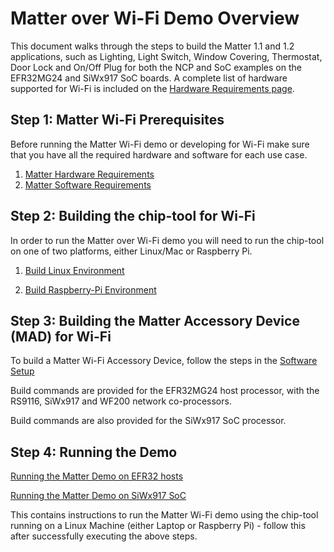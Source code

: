 # Matter over Wi-Fi Demo Overview

This document walks through the steps to build the Matter 1.1 and 1.2 applications, such as Lighting, Light Switch, Window Covering, Thermostat, Door Lock and On/Off Plug for both the NCP and SoC examples on the 
EFR32MG24 and SiWx917 SoC boards. A complete list of hardware supported for Wi-Fi is included on the [Hardware Requirements page](../general/HARDWARE_REQUIREMENTS.md).

## Step 1: Matter Wi-Fi Prerequisites

Before running the Matter Wi-Fi demo or developing for Wi-Fi make sure that you have all the required hardware and software for each
use case.

1. [Matter Hardware Requirements](../general/HARDWARE_REQUIREMENTS.md)
1. [Matter Software Requirements](../general/SOFTWARE_REQUIREMENTS.md)

## Step 2: Building the chip-tool for Wi-Fi

In order to run the Matter over Wi-Fi demo you will need to run the chip-tool on one
of two platforms, either Linux/Mac or Raspberry Pi.

1. [Build Linux Environment](SW_SETUP.md)

2. [Build Raspberry-Pi Environment](BUILD_PI_ENV.md)

## Step 3: Building the Matter Accessory Device (MAD) for Wi-Fi

To build a Matter Wi-Fi Accessory Device, follow the steps in the [Software Setup](SW_SETUP.md)

Build commands are provided for the EFR32MG24 host processor, with the RS9116, SiWx917 and WF200 network co-processors.

Build commands are also provided for the SiWx917 SoC processor.

## Step 4: Running the Demo

[Running the Matter Demo on EFR32 hosts](RUN_DEMO.md)

[Running the Matter Demo on SiWx917 SoC](RUN_DEMO_SiWx917_SoC.md)

This contains instructions to run the Matter Wi-Fi demo using the chip-tool
running on a Linux Machine (either Laptop or Raspberry Pi) - follow this
after successfully executing the above steps.
